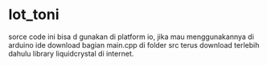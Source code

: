 # Iot_toni

sorce code ini bisa d gunakan di platform io,
jika mau menggunakannya di arduino ide download bagian 
main.cpp di folder src
terus download terlebih dahulu library liquidcrystal di internet.
